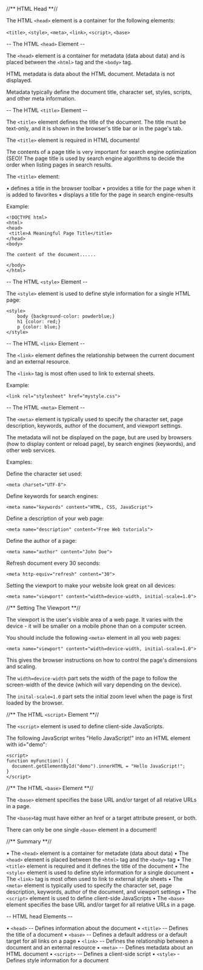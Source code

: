 //** HTML Head **//

The HTML `<head>` element is a container for the following elements:

`<title>`, `<style>`, `<meta>`, `<link>`, `<script>`, `<base>`

-- The HTML `<head>` Element --

The `<head>` element is a container for metadata (data about data) and is placed between the `<html>` tag and the `<body>` tag.

HTML metadata is data about the HTML document. Metadata is not displayed.

Metadata typically define the document title, character set, styles, scripts, and other meta information.

-- The HTML `<title>` Element --

The `<title>` element defines the title of the document. The title must be text-only, and it is shown in the browser's title bar or in the page's tab.

The `<title>` element is required in HTML documents!

The contents of a page title is very important for search engine optimization (SEO)! The page title is used by search engine algorithms to decide the order when listing pages in search results.

The `<title>` element:

• defines a title in the browser toolbar
• provides a title for the page when it is added to favorites
• displays a title for the page in search engine-results

Example:

```
<!DOCTYPE html>  
<html>  
<head>  
 <title>A Meaningful Page Title</title>  
</head>  
<body>  
  
The content of the document......  
  
</body>  
</html>
```

-- The HTML `<style>` Element --

The `<style>` element is used to define style information for a single HTML page:

```
<style>
	body {background-color: powderblue;}  
	h1 {color: red;}  
	p {color: blue;}
</style>
 ```
 
 -- The HTML `<link>` Element --
 
 The `<link>` element defines the relationship between the current document and an external resource.
 
 The `<link>` tag is most often used to link to external sheets.
 
 Example:
 
 `<link rel="stylesheet" href="mystyle.css">`
 
 -- The HTML `<meta>` Element --
 
 The `<meta>` element is typically used to specify the character set, page description, keywords, author of the document, and viewport settings.
 
 The metadata will not be displayed on the page, but are used by browsers (how to display content or reload page), by search engines (keywords), and other web services.
 
 Examples:
 
 Define the character set used:
 
 `<meta charset="UTF-8">`
 
 Define keywords for search engines:
 
 `<meta name="keywords" content="HTML, CSS, JavaScript">`
 
 Define a description of your web page:
 
 `<meta name="description" content="Free Web tutorials">`
 
 Define the author of a page:
 
 `<meta name="author" content="John Doe">`
 
 Refresh document every 30 seconds:
 
 `<meta http-equiv="refresh" content="30">`
 
 Setting the viewport to make your website look great on all devices:
 
 `<meta name="viewport" content="width=device-width, initial-scale=1.0">`
 
 //** Setting The Viewport **//
 
 The viewport is the user's visible area of a web page. It varies with the device - it will be smaller on a mobile phone than on a computer screen.
 
 You should include the following `<meta>` element in all you web pages:
 
 `<meta name="viewport" content="width=device-width, initial-scale=1.0">`
 
 This gives the browser instructions on how to control the page's dimensions and scaling.
 
 The `width=device-width` part sets the width of the page to follow the screen-width of the device (which will vary depending on the device).
 
 The `inital-scale=1.0` part sets the initial zoom level when the page is first loaded by the browser.
 
 //** The HTML `<script>` Element **//
 
 The `<script>` element is used to define client-side JavaScripts.
 
 The following JavaScript writes "Hello JavaScript!" into an HTML element with id="demo":
 
 ```
 <script>  
function myFunction() {  
  document.getElementById("demo").innerHTML = "Hello JavaScript!";  
}  
</script>
```

//** The HTML `<base>` Element **//

The `<base>` element specifies the base URL and/or target of all relative URLs in a page.

The `<base>`tag must have either an href or a target attribute present, or both.

There can only be one single `<base>` element in a document!

//** Summary **//

• The `<head>` element is a container for metadate (data about data)
• The `<head>` element is placed between the `<html>` tag and the `<body>` tag
• The `<title>` element is required and it defines the title of the document
• The `<style>` element is used to define style information for a single document
• The `<link>` tag is most often used to link to external style sheets
• The `<meta>` element is typically used to specify the character set, page description, keywords, author of the document, and viewport settings
• The `<script>` element is used to define client-side JavaScripts
• The `<base>` element specifies the base URL and/or target for all relative URLs in a page.

-- HTML head Elements --

• `<head>` -- Defines information about the document
• `<title>` -- Defines the title of a document
• `<base>` -- Defines a default address or a default target for all links on a page
• `<link>` -- Defines the relationship between a document and an external resource
• `<meta>` -- Defines metadata about an HTML document 
• `<script>` -- Defines a client-side script
• `<style>` - Defines style information for a document